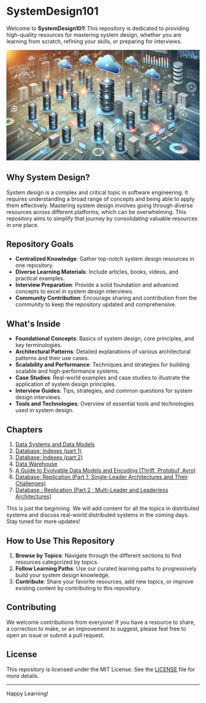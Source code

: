 # SystemDesign101

Welcome to **SystemDesign101**! This repository is dedicated to providing high-quality resources for mastering system design, whether you are learning from scratch, refining your skills, or preparing for interviews.

![Distributed Systems](images/home.jpg)

## Why System Design?

System design is a complex and critical topic in software engineering. It requires understanding a broad range of concepts and being able to apply them effectively. Mastering system design involves going through diverse resources across different platforms, which can be overwhelming. This repository aims to simplify that journey by consolidating valuable resources in one place.

## Repository Goals

- **Centralized Knowledge**: Gather top-notch system design resources in one repository.
- **Diverse Learning Materials**: Include articles, books, videos, and practical examples.
- **Interview Preparation**: Provide a solid foundation and advanced concepts to excel in system design interviews.
- **Community Contribution**: Encourage sharing and contribution from the community to keep the repository updated and comprehensive.

## What's Inside

- **Foundational Concepts**: Basics of system design, core principles, and key terminologies.
- **Architectural Patterns**: Detailed explanations of various architectural patterns and their use cases.
- **Scalability and Performance**: Techniques and strategies for building scalable and high-performance systems.
- **Case Studies**: Real-world examples and case studies to illustrate the application of system design principles.
- **Interview Guides**: Tips, strategies, and common questions for system design interviews.
- **Tools and Technologies**: Overview of essential tools and technologies used in system design.

## Chapters

1. [Data Systems and Data Models](https://deepdivedesigns.substack.com/p/data-systems-part1-data-models)
2. [Database: Indexes (part 1)](https://deepdivedesigns.substack.com/p/database-indexes-part-1)
3. [Database: Indexes (part 2)](https://deepdivedesigns.substack.com/p/database-indexes-part-2)
4. [Data Warehouse](https://deepdivedesigns.substack.com/p/database-oltp-vs-olap)
5. [A Guide to Evolvable Data Models and Encoding (Thrift, Protobuf, Avro)](https://deepdivedesigns.substack.com/p/database-a-guide-to-evolvable-data)
6. [Database: Replication (Part 1: Single-Leader Architectures and Their Challenges)](https://deepdivedesigns.substack.com/p/database-replication)
7. [Database : Replication (Part 2 : Multi-Leader and Leaderless Architectures)](https://deepdivedesigns.substack.com/p/database-replication-part-2-multi)

This is just the beginning. We will add content for all the topics in distributed systems and discuss real-world distributed systems in the coming days. Stay tuned for more updates!

## How to Use This Repository

1. **Browse by Topics**: Navigate through the different sections to find resources categorized by topics.
2. **Follow Learning Paths**: Use our curated learning paths to progressively build your system design knowledge.
3. **Contribute**: Share your favorite resources, add new topics, or improve existing content by contributing to this repository.

## Contributing

We welcome contributions from everyone! If you have a resource to share, a correction to make, or an improvement to suggest, please feel free to open an issue or submit a pull request.

## License

This repository is licensed under the MIT License. See the [LICENSE](LICENSE) file for more details.

---

Happy Learning!

